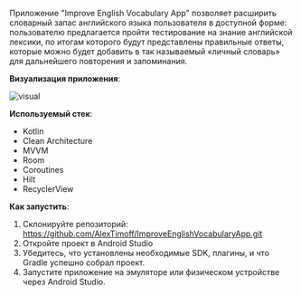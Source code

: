 Приложение "Improve English Vocabulary App" позволяет расширить словарный запас английского языка пользователя в доступной форме: пользователю предлагается пройти тестирование на знание английской лексики, по итогам которого будут представлены правильные ответы, которые можно будет добавить в так называемый «личный словарь» для дальнейшего повторения и запоминания.

**Визуализация приложения**: 

![visual](https://github.com/user-attachments/assets/853fd604-9815-4938-805d-46ddc78c94d7)

**Используемый стек**: 
* Kotlin 
* Clean Architecture 
* MVVM 
* Room 
* Coroutines
* Hilt 
* RecyclerView

**Как запустить**:
1. Склонируйте репозиторий:
   https://github.com/AlexTimoff/ImproveEnglishVocabularyApp.git
2. Откройте проект в Android Studio
3. Убедитесь, что установлены необходимые SDK, плагины, и что Gradle успешно собрал проект.
4. Запустите приложение на эмуляторе или физическом устройстве через Android Studio.
